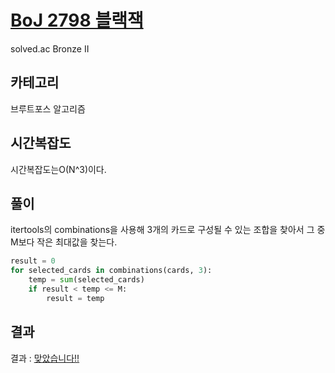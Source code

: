 # [BoJ 2798 블랙잭](https://www.acmicpc.net/problem/2798)

solved.ac Bronze II

## 카테고리

브루트포스 알고리즘

## 시간복잡도

시간복잡도는O(N^3)이다.

## 풀이

itertools의 combinations을 사용해 3개의 카드로 구성될 수 있는 조합을 찾아서 그 중 M보다 작은 최대값을 찾는다.

```python
result = 0
for selected_cards in combinations(cards, 3):
    temp = sum(selected_cards)
    if result < temp <= M:
        result = temp
```

## 결과

결과 : [맞았습니다!!](http://boj.kr/2a85af5614424b19a2ed607ed78bf606)
